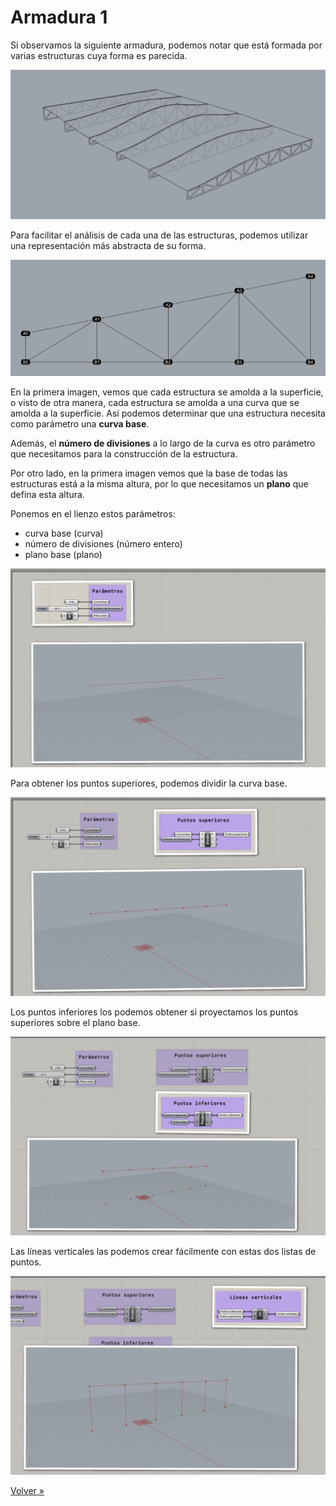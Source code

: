 # Armadura 1

Si observamos la siguiente armadura, podemos notar que está formada por
varias estructuras cuya forma es parecida.

![Armadura](./figuras/01-armadura-1.png)

Para facilitar el análisis de cada una de las estructuras,
podemos utilizar una representación más abstracta de su forma.

![Estructura](./figuras/02-armadura-1.png)

En la primera imagen, vemos que cada estructura se amolda a la superficie,
o visto de otra manera, cada estructura se amolda a una curva
que se amolda a la superficie. Así podemos determinar que una estructura
necesita como parámetro una **curva base**.

Además, el **número de divisiones** a lo largo de la curva es otro parámetro
que necesitamos para la construcción de la estructura.

Por otro lado, en la primera imagen vemos que la base de todas las estructuras
está a la misma altura, por lo que necesitamos un **plano**
que defina esta altura.

Ponemos en el lienzo estos parámetros:

- curva base (curva)
- número de divisiones (número entero)
- plano base (plano)

![Parámetros](./figuras/03-armadura-1.png)

Para obtener los puntos superiores, podemos dividir la curva base.

![Puntos superiores](./figuras/04-armadura-1.png)

Los puntos inferiores los podemos obtener si proyectamos los puntos superiores
sobre el plano base.

![Puntos inferiores](./figuras/05-armadura-1.png)

Las líneas verticales las podemos crear fácilmente
con estas dos listas de puntos.

![Líneas verticales](./figuras/06-armadura-1.png)

[Volver »](..)
